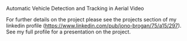 Automatic Vehicle Detection and Tracking in Aerial Video

For further details on the project please see the projects section of my linkedin profile (https://www.linkedin.com/pub/jono-brogan/75/a15/297). See my full profile for a presentation on the project.
